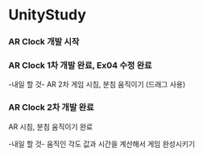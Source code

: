 # UnityStudy

### AR Clock 개발 시작


### AR Clock 1차 개발 완료, Ex04 수정 완료

-내일 할 것-
AR 2차 게임 시침, 분침 움직이기 (드래그 사용) 

### AR Clock 2차 개발 완료 
AR 시침, 분침 움직이기 완료


-내일 할 것- 
움직인 각도 값과 시간을 계산해서 게임 완성시키기



